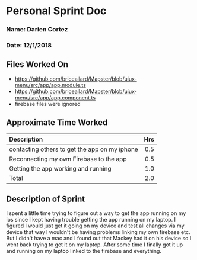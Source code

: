 # Personal Sprint Doc
### Name: Darien Cortez
### Date: 12/1/2018


## Files Worked On

- https://github.com/briceallard/Mapster/blob/uiux-menu/src/app/app.module.ts
- https://github.com/briceallard/Mapster/blob/uiux-menu/src/app/app.component.ts
- firebase files were ignored

## Approximate Time Worked


| Description                     			          | Hrs  |
| :---------------------------------------------- | ---: |
| contacting others to get the app on my iphone   | 0.5  |
| Reconnecting my own Firebase to the app         | 0.5  |
| Getting the app working and running			        | 1.0  |
| Total                           			          | 2.0  |


## Description of Sprint

I spent a little time trying to figure out a way to get the app running on my ios since I kept
having trouble getting the app running on my laptop. I figured I would just get it going on my device
and test all changes via my device that way I wouldn't be having problems linking my own firebase etc.
But I didn't have a mac and I found out that Mackey had it on his device so I went back trying to get it on my laptop.
After some time I finally got it up and running on my laptop linked to the firebase and everything.
